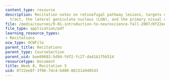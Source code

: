 ```yaml
---
content_type: resource
description: Recitation notes on retinofugal pathway lesions, targets of the optic
  tract, the lateral geniculate nucleus (LGN), and the primary visual cortex.
file: /media/courses/9-01-introduction-to-neuroscience-fall-2007/0f22ee8f3f067dc4bd8088131a9485d3_wk08_hand102407.pdf
file_type: application/pdf
learning_resource_types:
- Recitations
ocw_type: OCWFile
parent_title: Recitations
parent_type: CourseSection
parent_uid: bae09683-5d94-fdf2-fc27-da41b1f56514
resourcetype: Document
title: Week 8, Recitation 3
uid: 0f22ee8f-3f06-7dc4-bd80-88131a9485d3
---
```

